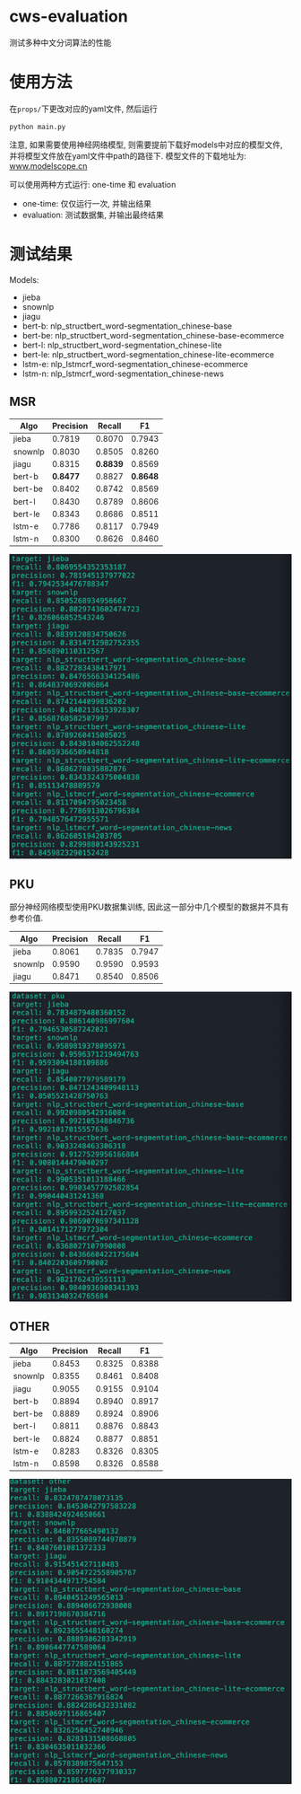 # cws-evaluation
测试多种中文分词算法的性能

# 使用方法
在`props/`下更改对应的yaml文件, 然后运行
```
python main.py
```
注意, 如果需要使用神经网络模型, 则需要提前下载好models中对应的模型文件, 并将模型文件放在yaml文件中path的路径下.
模型文件的下载地址为: www.modelscope.cn

可以使用两种方式运行: one-time 和 evaluation
- one-time: 仅仅运行一次, 并输出结果
- evaluation: 测试数据集, 并输出最终结果

# 测试结果
Models:
- jieba
- snownlp
- jiagu
- bert-b: nlp_structbert_word-segmentation_chinese-base
- bert-be: nlp_structbert_word-segmentation_chinese-base-ecommerce
- bert-l: nlp_structbert_word-segmentation_chinese-lite
- bert-le: nlp_structbert_word-segmentation_chinese-lite-ecommerce
- lstm-e: nlp_lstmcrf_word-segmentation_chinese-ecommerce
- lstm-n: nlp_lstmcrf_word-segmentation_chinese-news
## MSR
| Algo    | Precision  | Recall | F1         |
|---------|------------|--------|------------|
| jieba   | 0.7819     | 0.8070 | 0.7943     |
| snownlp | 0.8030     | 0.8505 | 0.8260     |
| jiagu   | 0.8315     | **0.8839** | 0.8569     |
| bert-b  | **0.8477** | 0.8827 | **0.8648** |
| bert-be | 0.8402     | 0.8742 | 0.8569     |
| bert-l  | 0.8430     | 0.8789 | 0.8606     |
| bert-le | 0.8343     | 0.8686 | 0.8511     |
| lstm-e  | 0.7786     | 0.8117 | 0.7949     |
| lstm-n  | 0.8300     | 0.8626 | 0.8460     |
![img.png](assets/img.png)
## PKU
部分神经网络模型使用PKU数据集训练, 因此这一部分中几个模型的数据并不具有参考价值.

| Algo    | Precision | Recall | F1     |
|---------|-----------|--------|--------|
| jieba   | 0.8061    | 0.7835 | 0.7947 |
| snownlp | 0.9590    | 0.9590 | 0.9593 |
| jiagu   | 0.8471    | 0.8540 | 0.8506 |
![img_1.png](assets/img_1.png)
## OTHER
| Algo    | Precision | Recall | F1     |
|---------|-----------|--------|--------|
| jieba   | 0.8453    | 0.8325 | 0.8388 |
| snownlp | 0.8355    | 0.8461 | 0.8408 |
| jiagu   | 0.9055    | 0.9155 | 0.9104 |
| bert-b  | 0.8894    | 0.8940 | 0.8917 |
| bert-be | 0.8889    | 0.8924 | 0.8906 |
| bert-l  | 0.8811    | 0.8876 | 0.8843 |
| bert-le | 0.8824    | 0.8877 | 0.8851 |
| lstm-e  | 0.8283    | 0.8326 | 0.8305 |
| lstm-n  | 0.8598    | 0.8326 | 0.8588 |
![img_2.png](assets/img_2.png)
